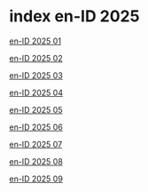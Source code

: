 # index en-ID 2025

<a href="./01">en-ID 2025 01</a>

<a href="./02">en-ID 2025 02</a>

<a href="./03">en-ID 2025 03</a>

<a href="./04">en-ID 2025 04</a>

<a href="./05">en-ID 2025 05</a>

<a href="./06">en-ID 2025 06</a>

<a href="./07">en-ID 2025 07</a>

<a href="./08">en-ID 2025 08</a>

<a href="./09">en-ID 2025 09</a>
